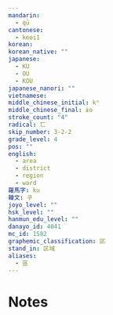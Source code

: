 ```yaml
---
mandarin:
  - qū
cantonese:
  - keoi1
korean:
korean_native: ""
japanese:
  - KU
  - OU
  - KOU
japanese_nanori: ""
vietnamese:
middle_chinese_initial: kʰ
middle_chinese_final: ɨo
stroke_count: "4"
radical: 匸
skip_number: 3-2-2
grade_level: 4
pos: ""
english:
  - area
  - district
  - region
  - ward
羅馬字: ku
韓文: 쿠
joyo_level: ""
hsk_level: ""
hanmun_edu_level: ""
danayo_id: 4041
mc_id: 1582
graphemic_classification: 区
stand_in: 区域
aliases:
  - 區
---
```


# Notes
